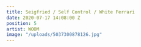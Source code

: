 ```yaml
---
title: Seigfried / Self Control / White Ferrari
date: 2020-07-17 14:08:00 Z
position: 5
artist: WOOM
image: "/uploads/5037300878126.jpg"
---
```


